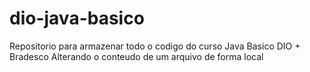 # dio-java-basico
Repositorio para armazenar todo o codigo do curso Java Basico DIO + Bradesco
Alterando o conteudo de um arquivo de forma local
